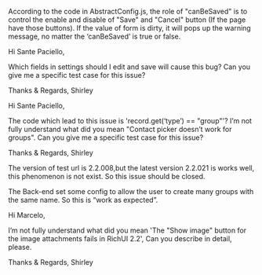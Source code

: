 According to the code in AbstractConfig.js, the role of "canBeSaved" is to control the enable and disable of "Save" and "Cancel" button (If the page have those buttons). If the value of form is dirty, it will pops up the warning message, no matter the ‘canBeSaved’ is true or false.




Hi Sante Paciello,

Which fields in settings should I edit and save will cause this bug? Can you give me a specific test case for this issue?

Thanks & Regards,
Shirley




Hi Sante Paciello,

The code which lead to this issue is 'record.get(‘type’) == "group"'? I’m not fully understand what did you mean "Contact picker doesn’t work for groups". Can you give me a specific test case for this issue?

Thanks & Regards,
Shirley




The version of test url is 2.2.008,but the latest version 2.2.021 is works well, this phenomenon is not exist. So this issue should be closed.


The Back-end set some config to allow the user to create many groups with the same name. So this is “work as expected”.




Hi Marcelo,
 
I’m not fully understand what did you mean 'The "Show image" button for the image attachments fails in RichUI 2.2', Can you describe in detail, please.


Thanks & Regards,
Shirley
